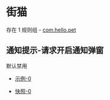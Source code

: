 # 街猫

存在 1 规则组 - [com.hello.pet](/src/apps/com.hello.pet.ts)

## 通知提示-请求开启通知弹窗

默认禁用

- [示例-0](https://m.gkd.li/110102406/05d85533-269a-4b7d-9e81-feb65a5c4429)

- [快照-0](https://i.gkd.li/import/14434353)

